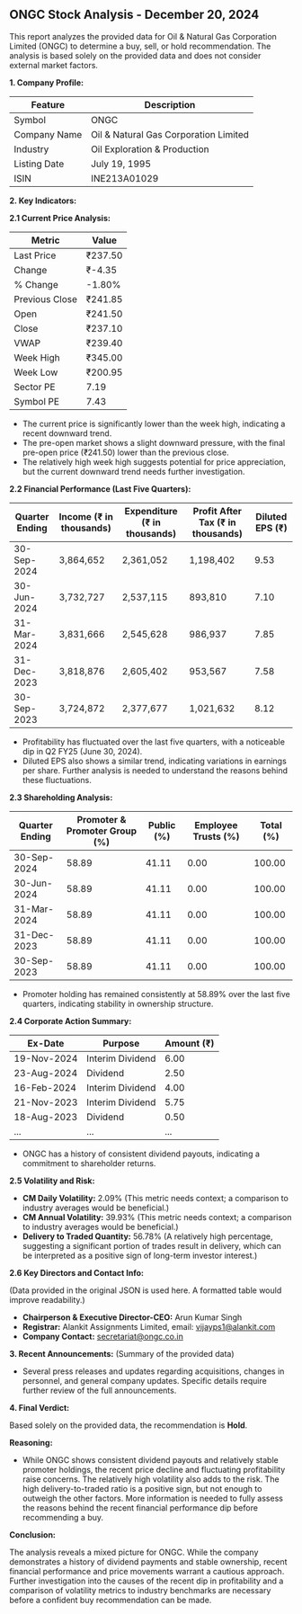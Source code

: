 ## ONGC Stock Analysis - December 20, 2024

This report analyzes the provided data for Oil & Natural Gas Corporation Limited (ONGC) to determine a buy, sell, or hold recommendation.  The analysis is based solely on the provided data and does not consider external market factors.

**1. Company Profile:**

| Feature             | Description                               |
|----------------------|-------------------------------------------|
| Symbol              | ONGC                                      |
| Company Name        | Oil & Natural Gas Corporation Limited      |
| Industry            | Oil Exploration & Production              |
| Listing Date        | July 19, 1995                             |
| ISIN                | INE213A01029                             |


**2. Key Indicators:**

**2.1 Current Price Analysis:**

| Metric             | Value     |
|----------------------|------------|
| Last Price          | ₹237.50    |
| Change              | ₹-4.35     |
| % Change            | -1.80%     |
| Previous Close      | ₹241.85    |
| Open                | ₹241.50    |
| Close               | ₹237.10    |
| VWAP                | ₹239.40    |
| Week High           | ₹345.00    |
| Week Low            | ₹200.95    |
| Sector PE           | 7.19       |
| Symbol PE           | 7.43       |


* The current price is significantly lower than the week high, indicating a recent downward trend.
* The pre-open market shows a slight downward pressure, with the final pre-open price (₹241.50) lower than the previous close.
* The relatively high week high suggests potential for price appreciation, but the current downward trend needs further investigation.


**2.2 Financial Performance (Last Five Quarters):**

| Quarter Ending     | Income (₹ in thousands) | Expenditure (₹ in thousands) | Profit After Tax (₹ in thousands) | Diluted EPS (₹) |
|----------------------|--------------------------|-----------------------------|---------------------------------|-----------------|
| 30-Sep-2024         | 3,864,652                 | 2,361,052                   | 1,198,402                         | 9.53            |
| 30-Jun-2024         | 3,732,727                 | 2,537,115                   | 893,810                          | 7.10            |
| 31-Mar-2024         | 3,831,666                 | 2,545,628                   | 986,937                          | 7.85            |
| 31-Dec-2023         | 3,818,876                 | 2,605,402                   | 953,567                          | 7.58            |
| 30-Sep-2023         | 3,724,872                 | 2,377,677                   | 1,021,632                         | 8.12            |

* Profitability has fluctuated over the last five quarters, with a noticeable dip in Q2 FY25 (June 30, 2024).
* Diluted EPS also shows a similar trend, indicating variations in earnings per share.  Further analysis is needed to understand the reasons behind these fluctuations.


**2.3 Shareholding Analysis:**

| Quarter Ending     | Promoter & Promoter Group (%) | Public (%) | Employee Trusts (%) | Total (%) |
|----------------------|-----------------------------|-------------|--------------------|------------|
| 30-Sep-2024         | 58.89                        | 41.11       | 0.00               | 100.00     |
| 30-Jun-2024         | 58.89                        | 41.11       | 0.00               | 100.00     |
| 31-Mar-2024         | 58.89                        | 41.11       | 0.00               | 100.00     |
| 31-Dec-2023         | 58.89                        | 41.11       | 0.00               | 100.00     |
| 30-Sep-2023         | 58.89                        | 41.11       | 0.00               | 100.00     |

* Promoter holding has remained consistently at 58.89% over the last five quarters, indicating stability in ownership structure.


**2.4 Corporate Action Summary:**

| Ex-Date            | Purpose                               | Amount (₹) |
|---------------------|----------------------------------------|------------|
| 19-Nov-2024         | Interim Dividend                      | 6.00       |
| 23-Aug-2024         | Dividend                               | 2.50       |
| 16-Feb-2024         | Interim Dividend                      | 4.00       |
| 21-Nov-2023         | Interim Dividend                      | 5.75       |
| 18-Aug-2023         | Dividend                               | 0.50       |
| ...                 | ...                                   | ...        |


* ONGC has a history of consistent dividend payouts, indicating a commitment to shareholder returns.


**2.5 Volatility and Risk:**

* **CM Daily Volatility:** 2.09% (This metric needs context; a comparison to industry averages would be beneficial.)
* **CM Annual Volatility:** 39.93% (This metric needs context; a comparison to industry averages would be beneficial.)
* **Delivery to Traded Quantity:** 56.78% (A relatively high percentage, suggesting a significant portion of trades result in delivery, which can be interpreted as a positive sign of long-term investor interest.)


**2.6 Key Directors and Contact Info:**

(Data provided in the original JSON is used here.  A formatted table would improve readability.)

* **Chairperson & Executive Director-CEO:** Arun Kumar Singh
* **Registrar:** Alankit Assignments Limited,  email: vijayps1@alankit.com
* **Company Contact:** secretariat@ongc.co.in


**3. Recent Announcements:** (Summary of the provided data)

* Several press releases and updates regarding acquisitions, changes in personnel, and general company updates.  Specific details require further review of the full announcements.


**4. Final Verdict:**

Based solely on the provided data, the recommendation is **Hold**.

**Reasoning:**

* While ONGC shows consistent dividend payouts and relatively stable promoter holdings, the recent price decline and fluctuating profitability raise concerns.  The relatively high volatility also adds to the risk.  The high delivery-to-traded ratio is a positive sign, but not enough to outweigh the other factors.  More information is needed to fully assess the reasons behind the recent financial performance dip before recommending a buy.

**Conclusion:**

The analysis reveals a mixed picture for ONGC.  While the company demonstrates a history of dividend payments and stable ownership, recent financial performance and price movements warrant a cautious approach.  Further investigation into the causes of the recent dip in profitability and a comparison of volatility metrics to industry benchmarks are necessary before a confident buy recommendation can be made.
